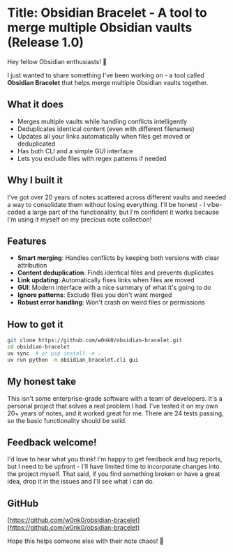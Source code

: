 # Title: Obsidian Bracelet - A tool to merge multiple Obsidian vaults (Release 1.0)

Hey fellow Obsidian enthusiasts! 🎉

I just wanted to share something I've been working on - a tool called **Obsidian Bracelet** that helps merge multiple Obsidian vaults together.

## What it does
- Merges multiple vaults while handling conflicts intelligently
- Deduplicates identical content (even with different filenames)
- Updates all your links automatically when files get moved or deduplicated
- Has both CLI and a simple GUI interface
- Lets you exclude files with regex patterns if needed

## Why I built it
I've got over 20 years of notes scattered across different vaults and needed a way to consolidate them without losing everything. I'll be honest - I vibe-coded a large part of the functionality, but I'm confident it works because I'm using it myself on my precious note collection!

## Features
- **Smart merging**: Handles conflicts by keeping both versions with clear attribution
- **Content deduplication**: Finds identical files and prevents duplicates
- **Link updating**: Automatically fixes links when files are moved
- **GUI**: Modern interface with a nice summary of what it's going to do
- **Ignore patterns**: Exclude files you don't want merged
- **Robust error handling**: Won't crash on weird files or permissions

## How to get it
```bash
git clone https://github.com/w0nk0/obsidian-bracelet.git
cd obsidian-bracelet
uv sync  # or pip install -e .
uv run python -m obsidian_bracelet.cli gui
```

## My honest take
This isn't some enterprise-grade software with a team of developers. It's a personal project that solves a real problem I had. I've tested it on my own 20+ years of notes, and it worked great for me. There are 24 tests passing, so the basic functionality should be solid.

## Feedback welcome!
I'd love to hear what you think! I'm happy to get feedback and bug reports, but I need to be upfront - I'll have limited time to incorporate changes into the project myself. That said, if you find something broken or have a great idea, drop it in the issues and I'll see what I can do.

## GitHub
[https://github.com/w0nk0/obsidian-bracelet](https://github.com/w0nk0/obsidian-bracelet)

Hope this helps someone else with their note chaos! 🚀